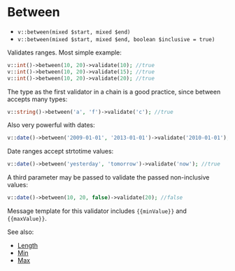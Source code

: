 # Between

- `v::between(mixed $start, mixed $end)`
- `v::between(mixed $start, mixed $end, boolean $inclusive = true)`

Validates ranges. Most simple example:

```php
v::int()->between(10, 20)->validate(10); //true
v::int()->between(10, 20)->validate(15); //true
v::int()->between(10, 20)->validate(20); //true
```

The type as the first validator in a chain is a good practice,
since between accepts many types:

```php
v::string()->between('a', 'f')->validate('c'); //true
```

Also very powerful with dates:

```php
v::date()->between('2009-01-01', '2013-01-01')->validate('2010-01-01'); //true
```

Date ranges accept strtotime values:

```php
v::date()->between('yesterday', 'tomorrow')->validate('now'); //true
```

A third parameter may be passed to validate the passed non-inclusive values:

```php
v::date()->between(10, 20, false)->validate(20); //false
```

Message template for this validator includes `{{minValue}}` and `{{maxValue}}`.

See also:

  * [Length](Length.md)
  * [Min](Min.md)
  * [Max](Max.md)
